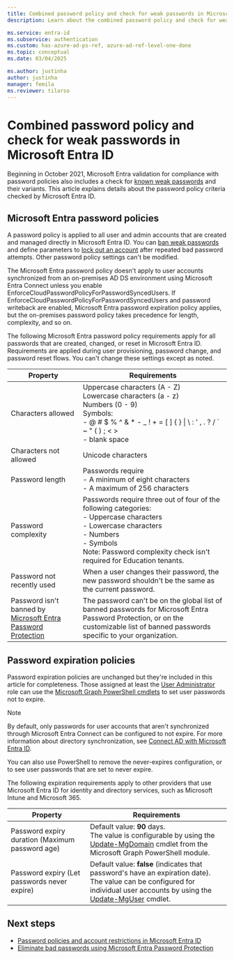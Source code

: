```yaml
---
title: Combined password policy and check for weak passwords in Microsoft Entra ID
description: Learn about the combined password policy and check for weak passwords in Microsoft Entra ID

ms.service: entra-id
ms.subservice: authentication
ms.custom: has-azure-ad-ps-ref, azure-ad-ref-level-one-done
ms.topic: conceptual
ms.date: 03/04/2025

ms.author: justinha
author: justinha
manager: femila
ms.reviewer: tilarso
---
```

# Combined password policy and check for weak passwords in Microsoft Entra ID

Beginning in October 2021, Microsoft Entra validation for compliance with password policies also includes a check for [known weak passwords](concept-password-ban-bad.md) and their variants. 
This article explains details about the password policy criteria checked by Microsoft Entra ID. 

<a name='azure-ad-password-policies'></a>

## Microsoft Entra password policies

A password policy is applied to all user and admin accounts that are created and managed directly in Microsoft Entra ID. You can [ban weak passwords](concept-password-ban-bad.md) and define parameters to [lock out an account](howto-password-smart-lockout.md) after repeated bad password attempts. Other password policy settings can't be modified.

The Microsoft Entra password policy doesn't apply to user accounts synchronized from an on-premises AD DS environment using Microsoft Entra Connect unless you enable EnforceCloudPasswordPolicyForPasswordSyncedUsers. If EnforceCloudPasswordPolicyForPasswordSyncedUsers and password writeback are enabled, Microsoft Entra password expiration policy applies, but the on-premises password policy takes precedence for length, complexity, and so on.

The following Microsoft Entra password policy requirements apply for all passwords that are created, changed, or reset in Microsoft Entra ID. Requirements are applied during user provisioning, password change, and password reset flows. You can't change these settings except as noted.

| Property | Requirements |
| --- | --- |
| Characters allowed |Uppercase characters (A - Z)<br>Lowercase characters (a - z)<br>Numbers (0 - 9)<br>Symbols:<br>- @ # $ % ^ & * - _ ! + = [ ] { } &#124; \ : ' , . ? / \` ~ " ( ) ; < ><br>- blank space |
| Characters not allowed | Unicode characters |
| Password length |Passwords require<br>- A minimum of eight characters<br>- A maximum of 256 characters</li> |
| Password complexity |Passwords require three out of four of the following categories:<br>- Uppercase characters<br>- Lowercase characters<br>- Numbers <br>- Symbols<br> Note: Password complexity check isn't required for Education tenants. |
| Password not recently used | When a user changes their password, the new password shouldn't be the same as the current password. |
| Password isn't banned by [Microsoft Entra Password Protection](concept-password-ban-bad.md) | The password can't be on the global list of banned passwords for Microsoft Entra Password Protection, or on the customizable list of banned passwords specific to your organization. |

## Password expiration policies

Password expiration policies are unchanged but they're included in this article for completeness. Those assigned at least the [User Administrator](../role-based-access-control/permissions-reference.md#user-administrator) role can use the [Microsoft Graph PowerShell cmdlets](/powershell/microsoftgraph/) to set user passwords not to expire.

> [!NOTE]
> By default, only passwords for user accounts that aren't synchronized through Microsoft Entra Connect can be configured to not expire. For more information about directory synchronization, see [Connect AD with Microsoft Entra ID](~/identity/hybrid/connect/how-to-connect-password-hash-synchronization.md#password-expiration-policy).

You can also use PowerShell to remove the never-expires configuration, or to see user passwords that are set to never expire.

The following expiration requirements apply to other providers that use Microsoft Entra ID for identity and directory services, such as Microsoft Intune and Microsoft 365. 

| Property | Requirements |
| --- | --- |
| Password expiry duration (Maximum password age) |Default value: **90** days.<br>The value is configurable by using the [Update-MgDomain](/powershell/module/microsoft.graph.identity.directorymanagement/update-mgdomain) cmdlet from the Microsoft Graph PowerShell module. |
| Password expiry (Let passwords never expire) |Default value: **false** (indicates that password's have an expiration date).<br>The value can be configured for individual user accounts by using the [Update-MgUser](/powershell/module/microsoft.graph.users/update-mguser) cmdlet.|

## Next steps

- [Password policies and account restrictions in Microsoft Entra ID](concept-sspr-policy.md)
- [Eliminate bad passwords using Microsoft Entra Password Protection](concept-password-ban-bad.md)
